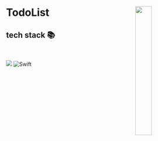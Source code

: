 <h1>TodoList<img align="right" src="https://user-images.githubusercontent.com/73818206/165729401-b2c26fc7-ebe5-49ea-9b8c-d196f4c7d587.JPG" height="30%" width="30%"></h1>
<h2>tech stack 📚</h2>
<br/>
<p>
  <img src="https://img.shields.io/badge/-SWIFT-F05032?style=for-the-badge&logo=html5&logoColor=ffffff">
  <img alt="Swift" src ="https://img.shields.io/badge/Swift-3776AB.svg?&style=for-the-badge&logo=Swift&logoColor=white"/>
</p>
